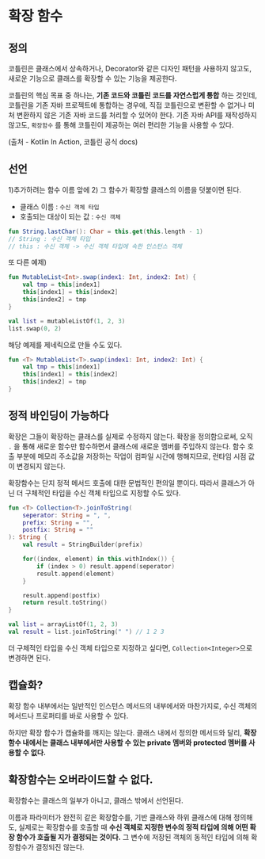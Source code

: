 # 확장 함수 

## 정의 
코틀린은 클래스에서 상속하거나, Decorator와 같은 디자인 패턴을 사용하지 않고도, 새로운 기능으로 클래스를 확장할 수 있는 기능을 제공한다. 

코틀린의 핵심 목표 중 하나는, **기존 코드와 코틀린 코드를 자연스럽게 통합** 하는 것인데, 코틀린을 기존 자바 프로젝트에 통합하는 경우에, 직접 코틀린으로 변환할 수 없거나 미처 변환하지 않은 기존 자바 코드를 처리할 수 있어야 한다. 기존 자바 API를 재작성하지 않고도, `확장함수` 를 통해 코틀린이 제공하는 여러 편리한 기능을 사용할 수 있다. 

(출처 - Kotlin In Action, 코틀린 공식 docs)

## 선언
1)추가하려는 함수 이름 앞에 2) 그 함수가 확장할 클래스의 이름을 덧붙이면 된다.

- 클래스 이름 : `수신 객체 타입`
- 호출되는 대상이 되는 값 : `수신 객체`

``` kotlin
fun String.lastChar(): Char = this.get(this.length - 1)
// String : 수신 객체 타입
// this : 수신 객체 -> 수신 객체 타입에 속한 인스턴스 객체
``` 

또 다른 예제)
``` kotlin
fun MutableList<Int>.swap(index1: Int, index2: Int) {
    val tmp = this[index1]
    this[index1] = this[index2]
    this[index2] = tmp
}

val list = mutableListOf(1, 2, 3)
list.swap(0, 2)
```

해당 예제를 제네릭으로 만들 수도 있다.
``` kotlin
fun <T> MutableList<T>.swap(index1: Int, index2: Int) {
    val tmp = this[index1]
    this[index1] = this[index2]
    this[index2] = tmp
}
``` 

## 정적 바인딩이 가능하다
확장은 그들이 확장하는 클래스를 실제로 수정하지 않는다. 확장을 정의함으로써, 오직 `.` 을 통해 새로운 함수만 함수하면서 클래스에 새로운 멤버를 주입하지 않는다. 함수 호출 부분에 메모리 주소값을 저장하는 작업이 컴파일 시간에 행해지므로, 런타임 시점 값이 변경되지 않는다. 

확장함수는 단지 정적 메서드 호출에 대한 문법적인 편의일 뿐이다. 따라서 클래스가 아닌 더 구체적인 타입을 수신 객체 타입으로 지정할 수도 있다. 

``` kotlin
fun <T> Collection<T>.joinToString(
    seperator: String = ", ",
    prefix: String = "",
    postfix: String = ""
): String {
    val result = StringBuilder(prefix)

    for((index, element) in this.withIndex()) {
        if (index > 0) result.append(seperator)
        result.append(element)
    }

    result.append(postfix)
    return result.toString()
}

val list = arrayListOf(1, 2, 3)
val result = list.joinToString(" ") // 1 2 3
```
더 구체적인 타입을 수신 객체 타입으로 지정하고 싶다면, `Collection<Integer>`으로 변경하면 된다. 

## 캡슐화? 
확장 함수 내부에서는 일반적인 인스턴스 메서드의 내부에서와 마찬가지로, 수신 객체의 메서드나 프로퍼티를 바로 사용할 수 있다. 

하지만 확장 함수가 캡슐화를 깨지는 않는다. 클래스 내에서 정의한 메서드와 달리, **확장함수 내에서는 클래스 내부에서만 사용할 수 있는 private 멤버와 protected 멤버를 사용할 수 없다.**

## 확장함수는 오버라이드할 수 없다. 
확장함수는 클래스의 일부가 아니고, 클래스 밖에서 선언된다. 

이름과 파라미터가 완전히 같은 확장함수를, 기반 클래스와 하위 클래스에 대해 정의해도, 실제로는 확장함수를 호출할 때 **수신 객체로 지정한 변수의 정적 타입에 의해 어떤 확장 함수가 호출될 지가 결정되는 것이다.**  그 변수에 저장된 객체의 동적인 타입에 의해 확장함수가 결정되진 않는다.